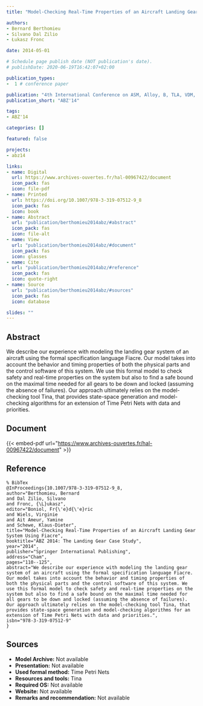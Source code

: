 ```yaml
---
title: "Model-Checking Real-Time Properties of an Aircraft Landing Gear System Using Fiacre"

authors:
- Bernard Berthomieu
- Silvano Dal Zilio
- Łukasz Fronc

date: 2014-05-01

# Schedule page publish date (NOT publication's date).
# publishDate: 2020-06-19T16:42:07+02:00

publication_types:
-  1 # conference paper

publication: "4th International Conference on ASM, Alloy, B, TLA, VDM, and Z (ABZ'14)"
publication_short: "ABZ'14"

tags:
- ABZ'14

categories: []

featured: false

projects:
- abz14

links:
- name: Digital
  url: https://www.archives-ouvertes.fr/hal-00967422/document
  icon_pack: fas
  icon: file-pdf
- name: Printed
  url: https://doi.org/10.1007/978-3-319-07512-9_8
  icon_pack: fas
  icon: book
- name: Abstract
  url: "publication/berthomieu2014abz/#abstract"
  icon_pack: fas
  icon: file-alt
- name: View
  url: "publication/berthomieu2014abz/#document"
  icon_pack: fas
  icon: glasses
- name: Cite
  url: "publication/berthomieu2014abz/#reference"
  icon_pack: fas
  icon: quote-right
- name: Source
  url: "publication/berthomieu2014abz/#sources"
  icon_pack: fas
  icon: database

slides: ""
---
```


## Abstract

We describe our experience with modeling the landing gear system of an aircraft using the formal specification language Fiacre. Our model takes into account the behavior and timing properties of both the physical parts and the control software of this system. We use this formal model to check safety and real-time properties on the system but also to find a safe bound on the maximal time needed for all gears to be down and locked (assuming the absence of failures). Our approach ultimately relies on the model-checking tool Tina, that provides state-space generation and model-checking algorithms for an extension of Time Petri Nets with data and priorities.

## Document

{{< embed-pdf url="https://www.archives-ouvertes.fr/hal-00967422/document" >}}

## Reference

~~~
% BibTex
@InProceedings{10.1007/978-3-319-07512-9_8,
author="Berthomieu, Bernard
and Dal Zilio, Silvano
and Fronc, {\L}ukasz",
editor="Boniol, Fr{\'e}d{\'e}ric
and Wiels, Virginie
and Ait Ameur, Yamine
and Schewe, Klaus-Dieter",
title="Model-Checking Real-Time Properties of an Aircraft Landing Gear System Using Fiacre",
booktitle="ABZ 2014: The Landing Gear Case Study",
year="2014",
publisher="Springer International Publishing",
address="Cham",
pages="110--125",
abstract="We describe our experience with modeling the landing gear system of an aircraft using the formal specification language Fiacre. Our model takes into account the behavior and timing properties of both the physical parts and the control software of this system. We use this formal model to check safety and real-time properties on the system but also to find a safe bound on the maximal time needed for all gears to be down and locked (assuming the absence of failures). Our approach ultimately relies on the model-checking tool Tina, that provides state-space generation and model-checking algorithms for an extension of Time Petri Nets with data and priorities.",
isbn="978-3-319-07512-9"
}
~~~

## Sources

- **Model Archive:**
  Not available
- **Presentation:**
  Not available
- **Used formal method:**
  Time Petri Nets
- **Resources and tools:**
  Tina
- **Required OS:**
  Not available
- **Website:**
  Not available
- **Remarks and recommendation:**
  Not available
